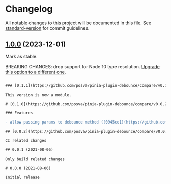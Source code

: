 # Changelog

All notable changes to this project will be documented in this file. See [standard-version](https://github.com/conventional-changelog/standard-version) for commit guidelines.

## [1.0.0](https://github.com/posva/pinia-plugin-debounce/compare/v0.1.1...v1.0.0) (2023-12-01)

Mark as stable.

BREAKING CHANGES: drop support for Node 10 type resolution. [Upgrade this option to a different one](https://www.typescriptlang.org/tsconfig#moduleResolution).

```diff

### [0.1.1](https://github.com/posva/pinia-plugin-debounce/compare/v0.1.0...v0.1.1) (2023-12-01)

This version is now a module.

# [0.1.0](https://github.com/posva/pinia-plugin-debounce/compare/v0.0.2...v0.1.0) (2022-05-11)

### Features

- allow passing params to debounce method ([0945ce1](https://github.com/posva/pinia-plugin-debounce/commit/0945ce13926d901e2045f6366f43d6d073c5b7a3)), closes [#39](https://github.com/posva/pinia-plugin-debounce/issues/39)

## [0.0.2](https://github.com/posva/pinia-plugin-debounce/compare/v0.0.1...v0.0.2) (2021-08-06)

CI related changes

## 0.0.1 (2021-08-06)

Only build related changes

# 0.0.0 (2021-08-06)

Initial release
